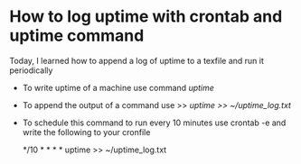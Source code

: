 # How to log uptime with crontab and uptime command  

Today, I learned how to append a log of uptime to a texfile and run it periodically

 - To write uptime of a machine use command _uptime_
 - To append the output of a command use >> _uptime >> ~/uptime_log.txt_
 - To schedule this command to run every 10 minutes use crontab -e and write the following to your cronfile 
     
      */10 * * * * uptime >> ~/uptime_log.txt
